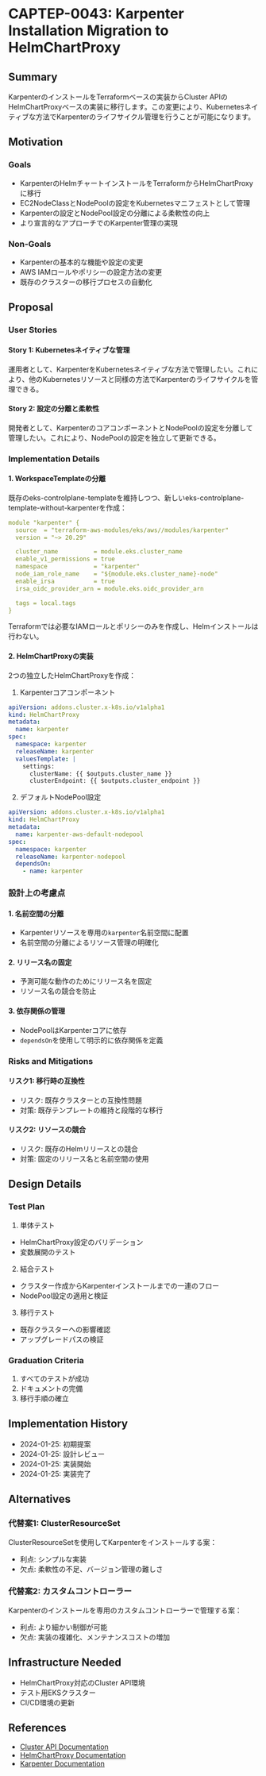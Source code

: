 # CAPTEP-0043: Karpenter Installation Migration to HelmChartProxy

## Summary

KarpenterのインストールをTerraformベースの実装からCluster APIのHelmChartProxyベースの実装に移行します。この変更により、Kubernetesネイティブな方法でKarpenterのライフサイクル管理を行うことが可能になります。

## Motivation

### Goals

- KarpenterのHelmチャートインストールをTerraformからHelmChartProxyに移行
- EC2NodeClassとNodePoolの設定をKubernetesマニフェストとして管理
- Karpenterの設定とNodePool設定の分離による柔軟性の向上
- より宣言的なアプローチでのKarpenter管理の実現

### Non-Goals

- Karpenterの基本的な機能や設定の変更
- AWS IAMロールやポリシーの設定方法の変更
- 既存のクラスターの移行プロセスの自動化

## Proposal

### User Stories

#### Story 1: Kubernetesネイティブな管理

運用者として、KarpenterをKubernetesネイティブな方法で管理したい。これにより、他のKubernetesリソースと同様の方法でKarpenterのライフサイクルを管理できる。

#### Story 2: 設定の分離と柔軟性

開発者として、KarpenterのコアコンポーネントとNodePoolの設定を分離して管理したい。これにより、NodePoolの設定を独立して更新できる。

### Implementation Details

#### 1. WorkspaceTemplateの分離

既存のeks-controlplane-templateを維持しつつ、新しいeks-controlplane-template-without-karpenterを作成：

```yaml
module "karpenter" {
  source  = "terraform-aws-modules/eks/aws//modules/karpenter"
  version = "~> 20.29"

  cluster_name          = module.eks.cluster_name
  enable_v1_permissions = true
  namespace             = "karpenter"
  node_iam_role_name    = "${module.eks.cluster_name}-node"
  enable_irsa           = true
  irsa_oidc_provider_arn = module.eks.oidc_provider_arn

  tags = local.tags
}
```

Terraformでは必要なIAMロールとポリシーのみを作成し、Helmインストールは行わない。

#### 2. HelmChartProxyの実装

2つの独立したHelmChartProxyを作成：

1. Karpenterコアコンポーネント
```yaml
apiVersion: addons.cluster.x-k8s.io/v1alpha1
kind: HelmChartProxy
metadata:
  name: karpenter
spec:
  namespace: karpenter
  releaseName: karpenter
  valuesTemplate: |
    settings:
      clusterName: {{ $outputs.cluster_name }}
      clusterEndpoint: {{ $outputs.cluster_endpoint }}
```

2. デフォルトNodePool設定
```yaml
apiVersion: addons.cluster.x-k8s.io/v1alpha1
kind: HelmChartProxy
metadata:
  name: karpenter-aws-default-nodepool
spec:
  namespace: karpenter
  releaseName: karpenter-nodepool
  dependsOn:
    - name: karpenter
```

### 設計上の考慮点

#### 1. 名前空間の分離

- Karpenterリソースを専用の`karpenter`名前空間に配置
- 名前空間の分離によるリソース管理の明確化

#### 2. リリース名の固定

- 予測可能な動作のためにリリース名を固定
- リソース名の競合を防止

#### 3. 依存関係の管理

- NodePoolはKarpenterコアに依存
- `dependsOn`を使用して明示的に依存関係を定義

### Risks and Mitigations

#### リスク1: 移行時の互換性

- リスク: 既存クラスターとの互換性問題
- 対策: 既存テンプレートの維持と段階的な移行

#### リスク2: リソースの競合

- リスク: 既存のHelmリリースとの競合
- 対策: 固定のリリース名と名前空間の使用

## Design Details

### Test Plan

1. 単体テスト
- HelmChartProxy設定のバリデーション
- 変数展開のテスト

2. 結合テスト
- クラスター作成からKarpenterインストールまでの一連のフロー
- NodePool設定の適用と検証

3. 移行テスト
- 既存クラスターへの影響確認
- アップグレードパスの検証

### Graduation Criteria

1. すべてのテストが成功
2. ドキュメントの完備
3. 移行手順の確立

## Implementation History

- 2024-01-25: 初期提案
- 2024-01-25: 設計レビュー
- 2024-01-25: 実装開始
- 2024-01-25: 実装完了

## Alternatives

### 代替案1: ClusterResourceSet

ClusterResourceSetを使用してKarpenterをインストールする案：
- 利点: シンプルな実装
- 欠点: 柔軟性の不足、バージョン管理の難しさ

### 代替案2: カスタムコントローラー

Karpenterのインストールを専用のカスタムコントローラーで管理する案：
- 利点: より細かい制御が可能
- 欠点: 実装の複雑化、メンテナンスコストの増加

## Infrastructure Needed

- HelmChartProxy対応のCluster API環境
- テスト用EKSクラスター
- CI/CD環境の更新

## References

- [Cluster API Documentation](https://cluster-api.sigs.k8s.io/)
- [HelmChartProxy Documentation](https://cluster-api.sigs.k8s.io/tasks/experimental-features/addons/helm-chart-proxy.html)
- [Karpenter Documentation](https://karpenter.sh/)
